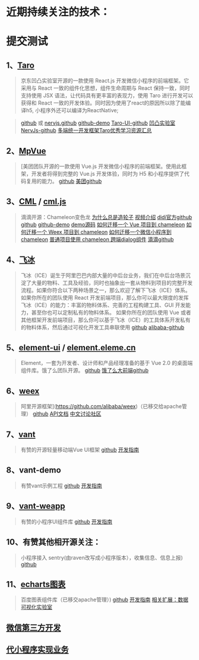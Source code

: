 # 近期持续关注的技术：
# 提交测试

## 1、[Taro](https://taro.aotu.io)
   > 京东凹凸实验室开源的一款使用 React.js 开发微信小程序的前端框架。它采用与 React 一致的组件化思想，组件生命周期与 React 保持一致，同时支持使用 JSX 语法，让代码具有更丰富的表现力，使用 Taro 进行开发可以获得和 React 一致的开发体验。同时因为使用了react的原因所以除了能编译h5, 小程序外还可以编译为ReactNative;

   > [github](https://github.com/NervJS/taro) 或 [nervjs.github](https://nervjs.github.io/taro/)
   > [github-demo](https://github.com/NervJS/taro-sample-weapp)
   > [Taro-UI-github](https://github.com/NervJS/taro-ui)
   > [凹凸实验室](https://aotu.io)
   > [NervJs-github](https://github.com/NervJS)
   > [多端统一开发框架Taro优秀学习资源汇总](https://github.com/NervJS/awesome-taro)

## 2、[MpVue](http://mpvue.com)
   > [美团团队开源的一款使用 Vue.js 开发微信小程序的前端框架。使用此框架，开发者将得到完整的 Vue.js 开发体验，同时为 H5 和小程序提供了代码复用的能力。
   > [github](https://github.com/Meituan-Dianping/mpvue)
   > [美团github](https://github.com/Meituan-Dianping)

## 3、[CML](https://cmljs.org) / [cml.js](https://cml.js.org)
   > 滴滴开源：Chameleon变色龙
   > [为什么总是造轮子](https://github.com/didi/chameleon/issues/12)
   > [视频介绍](https://mp.weixin.qq.com/s/3NY_pbqDVnbQSYQG_D2qiA)
   > [didi官方github](https://github.com/didi/chameleon)
   > [github](https://github.com/beatles-chameleon)
   > [github-demo](https://github.com/beatles-chameleon/cml-demo)
   > [demo源码](https://github.com/jalonjs/cml-first-demo)
   > [如何迁移一个 Vue 项目到 chameleon](https://cmljs.org/doc/example/web_to_chameleon.html)
   > [如何迁移一个 Weex 项目到 chameleon](https://cmljs.org/doc/example/weex_to_chameleon.html)
   > [如何迁移一个微信小程序到 chameleon](https://cmljs.org/doc/example/wx_to_chameleon.html)
   > [普通项目使用 chameleon 跨端dialog组件](https://cmljs.org/doc/example/webpack_output.html)
   > [滴滴github](https://github.com/didi)

## 4、[飞冰](https://ice.work)
   > 飞冰（ICE）诞生于阿里巴巴内部大量的中后台业务，我们在中后台场景沉淀了大量的物料、工具及经验，同时也抽象出一套从物料到项目的完整开发流程。如果你符合以下两种场景之一，那么欢迎了解下飞冰（ICE）体系。
      如果你所在的团队使用 React 开发前端项目，那么你可以最大限度的发挥飞冰（ICE）的能力：丰富的物料体系、完善的工程构建工具、GUI 开发能力，甚至你也可以定制私有的物料体系。
      如果你所在的团队使用 Vue 或者其他框架开发前端项目，那么你可以基于飞冰（ICE）的工具体系开发私有的物料体系，然后通过可视化开发工具串联使用
   > [github](https://github.com/alibaba/ice)
   > [alibaba-github](https://github.com/alibaba)

## 5、[element-ui](https://element.eleme.io) / [element.eleme.cn](https://element.eleme.cn/#/zh-CN)
   > Element，一套为开发者、设计师和产品经理准备的基于 Vue 2.0 的桌面端组件库。饿了么团队开源。
   > [github](https://github.com/ElemeFE/element)
   > [饿了么大前端github](https://github.com/ElemeFE)

## 6、[weex](https://weex.apache.org)
   > 阿里开源框架](https://github.com/alibaba/weex)（已移交给apache管理）
   > [github](https://github.com/apache/incubator-weex)
   > [API文档](https://weex.apache.org/zh/docs/api/weex-variable.html)
   > [中文讨论社区](https://segmentfault.com/t/weex)

## 7、[vant](https://youzan.github.io/vant)
   > 有赞的开源轻量移动端Vue UI框架
   > [github](https://github.com/youzan/vant)
   > [开发指南](https://youzan.github.io/vant/#/zh-CN/intro)

## 8、vant-demo
   > 有赞vant示例工程
   > [github](https://github.com/youzan/vant-demo)
   > [开发指南](https://youzan.github.io/vant/#/zh-CN/demo)

## 9、[vant-weapp](https://youzan.github.io/vant-weapp)
   > 有赞的小程序UI组件库
   > [github](https://github.com/youzan/vant-weapp)
   > [开发指南](https://youzan.github.io/vant-weapp/#/intro)

## 10、有赞其他相开源关注：
   > 小程序接入 sentry(由raven改写成小程序版本），收集信息、信息上报)
   > [github](https://github.com/youzan/raven-weapp)

## 11、[echarts图表](http://echarts.apache.org)
   > 百度图表组件库（已移交apache管理）)
   > [github](https://github.com/apache/incubator-echarts)
   > [开发指南](https://echarts.baidu.com)
   > [相关扩展：数据可视化实验室](https://vis.baidu.com/?fr=echarts)



## [微信第三方开发](https://developers.weixin.qq.com/miniprogram/dev/devtools/ext.html)

## [代小程序实现业务](https://open.weixin.qq.com/cgi-bin/showdocument?action=dir_list&t=resource/res_list&verify=1&id=open1489144594_DhNoV&token=&lang=zh_CN)


